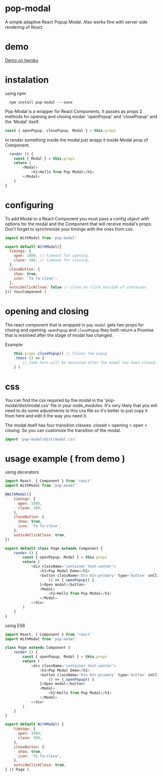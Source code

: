 # pop-modal
A simple adaptive React Popup Modal. Also works fine with server side rendering of React.
# demo
[Demo on heroku](http://popmodal.herokuapp.com/)

# instalation
using npm
```
  npm install pop-modal ---save
```

Pop-Modal is a wrapper for React Components. It passes as props 2 methods for opening and closing modal: 'openPopup' and 'closePopup' and the 'Modal' itself.
```javascript
const { openPopup, closePopup, Modal } = this.props
```

to render something inside the modal just wrapp it inside Modal prop of Component.
```javascript
  render () {
    const { Modal } = this.props
    return (
        <Modal>
            <h1>Hello from Pop Modal</h1>
        </Modal>
    )
}
```

# configuring
To add Modal to a React Component you must pass a config object with options for the modal and the Component that will receive modal's props. Don't forget to synchronize your timings with the ones from css.


```javascript
import WithModal from 'pop-modal'

export default WithModal({
  timings: {
    open: 1000, // timeout for opening.
    close: 500, // timeout for closing.
  },
  closeButton: {
    show: true,
    icon: 'fa fa-close',
  },
  outsideClickClose: false // close on click outside of container.
})( YourComponent )
```

# opening and closing
The react component that is wrapped in `pop-modal` gets two props for closing and opening: `openPopup` and `closePopup` they both return a Promise that is resolved after the stage of modal has changed.

Example:
```javascript
    this.props.closePopup() // Closes the popup
    .then( () => {
        // Code here will be executed after the modal has been closed. Or you can just ignore the whole ".then" stuff.
    } )
```


# css
You can find the css required by the modal in the 'pop-modal/dist/modal.css' file in your node_modules. It's very likely that you will need to do some adjustments to this css file so it's better to just copy it from here and edit it the way you need it.

The modal itself has four transition classes: closed > opening > open > closing. So you can customize the transition of the modal.

```javascript
import 'pop-modal/dist/modal.css'
```

# usage example ( from demo )
using decorators
```javascript
import React, { Component } from 'react'
import WithModal from 'pop-modal'

@WithModal({
    timings: {
      open: 1000,
      close: 500,
    },
    closeButton: {
      show: true,
      icon: 'fa fa-close',
    },
    outsideClickClose: true,
})

export default class Page extends Component {
    render () {
        const { openPopup, Modal } = this.props
        return (
            <div className='container text-center'>
                <h1>Pop Modal Demo</h1>
                <button className='btn btn-primary' type='button' onClick={
                    () => { openPopup() }
                }>Open modal</button>
                <Modal>
                    <h1>Hello from Pop Modal</h1>
                </Modal>
            </div>
        )
    }
}

```

using ES6
```javascript
import React, { Component } from 'react'
import WithModal from 'pop-modal'

class Page extends Component {
    render () {
        const { openPopup, Modal } = this.props
        return (
            <div className='container text-center'>
                <h1>Pop Modal Demo</h1>
                <button className='btn btn-primary' type='button' onClick={
                    () => { openPopup() }
                }>Open modal</button>
                <Modal>
                    <h1>Hello from Pop Modal</h1>
                </Modal>
            </div>
        )
    }
}

export default WithModal( {
    timings: {
      open: 1000,
      close: 500,
    },
    closeButton: {
      show: true,
      icon: 'fa fa-close',
    },
    outsideClickClose: true,
} )( Page )
```
